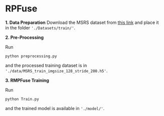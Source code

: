 # RPFuse

**1. Data Preparation**
Download the MSRS dataset from [this link](https://github.com/Linfeng-Tang/MSRS) and place it in the folder ``'./Datasets/train/'``.

**2. Pre-Processing**

Run 
```
python preprocessing.py
``` 
and the processed training dataset is in ``'./data/MSRS_train_imgsize_128_stride_200.h5'``.

**3. RMPFuse Training**

Run 
```
python Train.py
``` 
and the trained model is available in ``'./model/'``.

